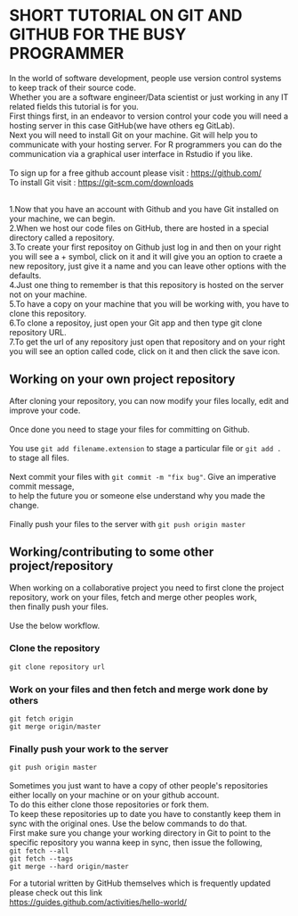 # SHORT TUTORIAL ON GIT AND GITHUB FOR THE BUSY PROGRAMMER
In the world of software development, people use version control systems to keep track of their source code.<br>
Whether you are a software engineer/Data scientist or just working in any IT related fields this tutorial is for you.<br>
First things first, in an endeavor to version control your code you will need a hosting server in this case GitHub(we have others eg GitLab).<br>
Next you will need to install Git on your machine. Git will help you to communicate with your hosting server. For R programmers you can do the communication via a graphical user interface in Rstudio if you like. <br>
<br>
To sign up for a free github account please visit : https://github.com/ <br>
To install Git visit : https://git-scm.com/downloads <br><br>

1.Now that you have an account with Github and you have Git installed on your machine, we can begin.<br>
2.When we host our code files on GitHub, there are hosted in a special directory called a repository.<br>
3.To create your first repositoy on Github just log in and then on your right you will see a + symbol,
 click on it and it will give you an option to craete a new repository, just give it a name and you can leave other options with the defaults.<br>
 4.Just one thing to remember is that this repository is hosted on the server not on your machine.<br>
 5.To have a copy on your machine that you will be working with, you have to clone this repository.<br>
 6.To clone a repositoy, just open your Git app and then type git clone repository URL.<br>
 7.To get the url of any repository just open that repository and on your right you will see an option called code,
 click on it and then click the save icon.
 ## Working on your own project repository
 After cloning your repository, you can now modify your files locally, edit and improve your code.<br><br>
 Once done you need to stage your files for committing on Github.<br><br>
 You use ```git add filename.extension``` to stage a particular file or ```git add .``` to stage all files.<br><br>
 Next commit your files with ```git commit -m "fix bug"```. Give an imperative commit message,<br>
 to help the future you or someone else understand why you made the change.<br><br>
 Finally push your files to the server with ```git push origin master``` <br>
 ## Working/contributing to some other project/repository
 When working on a collaborative project you need to first clone the project repository, work on your files, fetch and merge other peoples work, <br> then finally push your files.<br><br>
 Use the below workflow.<br>
 ### Clone the repository
 ```git clone repository url``` <br>
 ### Work on your files and then fetch and merge work done by others
 ```git fetch origin```<br>
 ```git merge origin/master```<br>
 ### Finally push your work to the server
 ```git push origin master```<br><br>
 Sometimes you just want to have a copy of other people's repositories either locally on your machine or on your github account.<br>
 To do this either clone those repositories or fork them.<br>
 To keep these repositories up to date you have to constantly keep them in sync with the original ones. Use the below commands to do that.<br>
 First make sure you change your working directory in Git to point to the specific repository you wanna keep in sync, then issue the following,<br>
 ```git fetch --all```<br>
 ```git fetch --tags```<br>
 ```git merge --hard origin/master```<br>



For a tutorial written by GitHub themselves which is frequently updated please check out this link <br>
https://guides.github.com/activities/hello-world/







